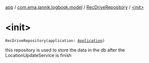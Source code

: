 [app](../../index.md) / [com.ema.jannik.logbook.model](../index.md) / [RecDriveRepository](index.md) / [&lt;init&gt;](./-init-.md)

# &lt;init&gt;

`RecDriveRepository(application: `[`Application`](https://developer.android.com/reference/android/app/Application.html)`)`

this repository is used to store the data in the db after the LocationUpdateService is finish

